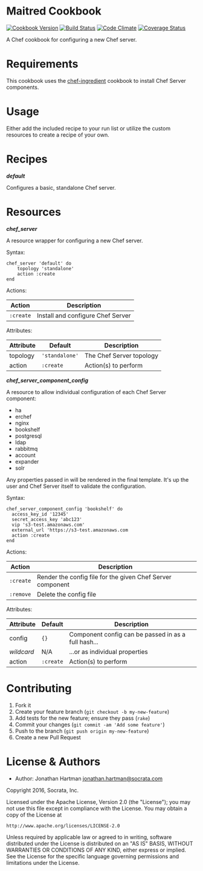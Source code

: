 Maitred Cookbook
================
[![Cookbook Version](https://img.shields.io/cookbook/v/maitred.svg)][cookbook]
[![Build Status](https://img.shields.io/travis/socrata-cookbooks/maitred.svg)][travis]
[![Code Climate](https://img.shields.io/codeclimate/github/socrata-cookbooks/maitred.svg)][codeclimate]
[![Coverage Status](https://img.shields.io/coveralls/socrata-cookbooks/maitred.svg)][coveralls]

[cookbook]: https://supermarket.chef.io/cookbooks/maitred
[travis]: https://travis-ci.org/socrata-cookbooks/maitred
[codeclimate]: https://codeclimate.com/github/socrata-cookbooks/maitred
[coveralls]: https://coveralls.io/r/socrata-cookbooks/maitred

A Chef cookbook for configuring a new Chef server.

Requirements
============

This cookbook uses the
[chef-ingredient](https://supermarket.chef.io/cookbooks/chef-ingredient)
cookbook to install Chef Server components.

Usage
=====

Either add the included recipe to your run list or utilize the custom resources
to create a recipe of your own.

Recipes
=======

***default***

Configures a basic, standalone Chef server.

Resources
=========

***chef_server***

A resource wrapper for configuring a new Chef server.

Syntax:

    chef_server 'default' do
        topology 'standalone'
        action :create
    end

Actions:

| Action    | Description                       |
|-----------|-----------------------------------|
| `:create` | Install and configure Chef Server |

Attributes:

| Attribute  | Default        | Description              |
|------------|----------------|--------------------------|
| topology   | `'standalone'` | The Chef Server topology |
| action     | `:create`      | Action(s) to perform     |

***chef_server_component_config***

A resource to allow individual configuration of each Chef Server component:

* ha
* erchef
* nginx
* bookshelf
* postgresql
* ldap
* rabbitmq
* account
* expander
* solr

Any properties passed in will be rendered in the final template. It's up the
user and Chef Server itself to validate the configuration.

Syntax:

    chef_server_component_config 'bookshelf' do
      access_key_id '12345'
      secret_access_key 'abc123'
      vip 's3-test.amazonaws.com'
      external_url 'https://s3-test.amazonaws.com
      action :create
    end

Actions:

| Action    | Description                                                |
|-----------|------------------------------------------------------------|
| `:create` | Render the config file for the given Chef Server component |
| `:remove` | Delete the config file                                     |

Attributes:

| Attribute  | Default   | Description                                         |
|------------|-----------|-----------------------------------------------------|
| config     | `{}`      | Component config can be passed in as a full hash... |
| _wildcard_ | N/A       | ...or as individual properties                      |
| action     | `:create` | Action(s) to perform                                |

Contributing
============

1. Fork it
2. Create your feature branch (`git checkout -b my-new-feature`)
3. Add tests for the new feature; ensure they pass (`rake`)
4. Commit your changes (`git commit -am 'Add some feature'`)
5. Push to the branch (`git push origin my-new-feature`)
6. Create a new Pull Request

License & Authors
=================
- Author: Jonathan Hartman <jonathan.hartman@socrata.com>

Copyright 2016, Socrata, Inc.

Licensed under the Apache License, Version 2.0 (the "License");
you may not use this file except in compliance with the License.
You may obtain a copy of the License at

    http://www.apache.org/licenses/LICENSE-2.0

Unless required by applicable law or agreed to in writing, software
distributed under the License is distributed on an "AS IS" BASIS,
WITHOUT WARRANTIES OR CONDITIONS OF ANY KIND, either express or implied.
See the License for the specific language governing permissions and
limitations under the License.
